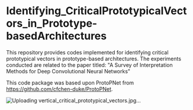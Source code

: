 # Identifying_CriticalPrototypicalVectors_in_Prototype-basedArchitectures

This repository provides codes implemented for identifying critical prototypical vectors in prototype-based architectures. The experiments conducted are related to the paper titled: "A Survey of Interpretation Methods for Deep Convolutional Neural Networks"

This code package was based upon ProtoPNet from https://github.com/cfchen-duke/ProtoPNet. 


![Uploading vertical_critical_prototypical_vectors.jpg…]()

